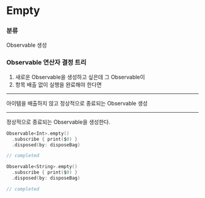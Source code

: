 # Empty

### 분류

Observable 생성

### Observable 연산자 결정 트리

1. 새로운 Observable을 생성하고 싶은데 그 Observable이
2. 항목 배출 없이 실행을 완료해야 한다면

---

아이템을 배출하지 않고 정상적으로 종료되는 Observable 생성

---

정상적으로 종료되는 Observable을 생성한다.

```swift
Observable<Int>.empty()
  .subscribe { print($0) }
  .disposed(by: disposeBag)

// completed

Observable<String>.empty()
  .subscribe { print($0) }
  .disposed(by: disposeBag)

// completed
```

